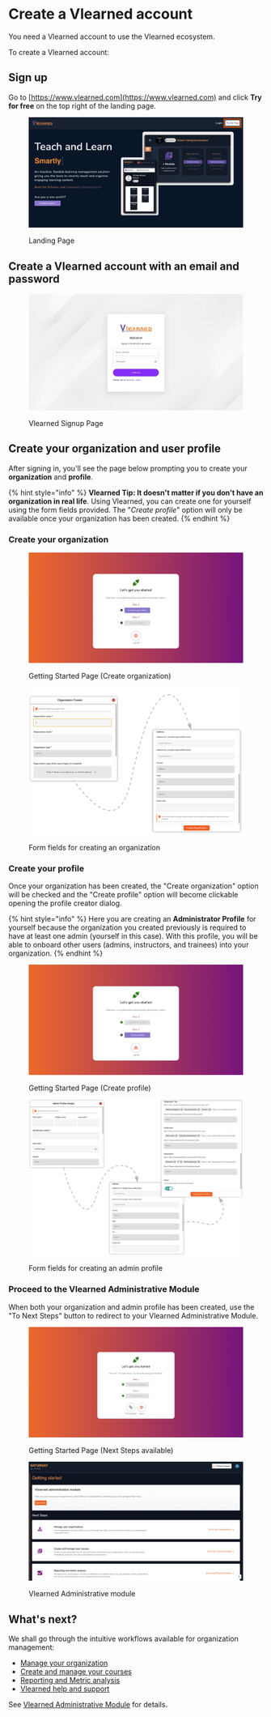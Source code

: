 # Create a Vlearned account

You need a Vlearned account to use the Vlearned ecosystem.

To create a Vlearned account:

## Sign up

Go to [https://www.vlearned.com](https://www.vlearned.com) and click **Try for free** on the top right of the landing page.

<figure><img src="../../.gitbook/assets/Try for Free.png" alt="Vlearned Landing Page"><figcaption><p>Landing Page</p></figcaption></figure>

## Create a Vlearned account with an email and password

<figure><img src="../../.gitbook/assets/Screenshot 2023-01-14 at 12.07.08 AM.png" alt="Vlearned Signup page"><figcaption><p>Vlearned Signup Page</p></figcaption></figure>

## Create your organization and user profile

After signing in, you'll see the page below prompting you to create your **organization** and **profile**.

{% hint style="info" %}
**Vlearned Tip: It doesn't matter if you don't have an organization in real life**. Using Vlearned, you can create one for yourself using the form fields provided. The "_Create profile_" option will only be available once your organization has been created.
{% endhint %}

### Create your organization

<figure><img src="../../.gitbook/assets/Screenshot 2023-01-14 at 12.14.20 AM.png" alt=""><figcaption><p>Getting Started Page (Create organization)</p></figcaption></figure>

<figure><img src="../../.gitbook/assets/Organization Create.png" alt="Create Vlearned Organization Metric Fields"><figcaption><p>Form fields for creating an organization</p></figcaption></figure>

### Create your profile

Once your organization has been created, the "Create organization" option will be checked and the "Create profile" option will become clickable opening the profile creator dialog.

{% hint style="info" %}
Here you are creating an **Administrator Profile** for yourself because the organization you created previously is required to have at least one admin (yourself in this case). With this profile, you will be able to onboard other users (admins, instructors, and trainees) into your organization.
{% endhint %}

<figure><img src="../../.gitbook/assets/Screenshot 2023-01-14 at 12.53.53 AM.png" alt=""><figcaption><p>Getting Started Page (Create profile) </p></figcaption></figure>

<figure><img src="../../.gitbook/assets/Profile Create.png" alt=""><figcaption><p>Form fields for creating an admin profile</p></figcaption></figure>

### Proceed to the Vlearned Administrative Module

When both your organization and admin profile has been created, use the "To Next Steps" button to redirect to your Vlearned Administrative Module.

<figure><img src="../../.gitbook/assets/Screenshot 2023-01-14 at 1.10.23 AM.png" alt=""><figcaption><p>Getting Started Page (Next Steps available) </p></figcaption></figure>

<figure><img src="../../.gitbook/assets/Screenshot 2023-01-14 at 1.17.06 AM.png" alt=""><figcaption><p>Vlearned Administrative module</p></figcaption></figure>

## **What's next?**

We shall go through the intuitive workflows available for organization management:

* [Manage your organization](vlearned-administrative-module/manage-your-organization/)
* [Create and manage your courses](vlearned-administrative-module/create-and-manage-your-courses/)
* [Reporting and Metric analysis](vlearned-administrative-module/reporting-and-metrics-analysis.md)
* [Vlearned help and support](vlearned-administrative-module/vlearned-help-and-support/)

See [Vlearned Administrative Module](vlearned-administrative-module/) for details.
